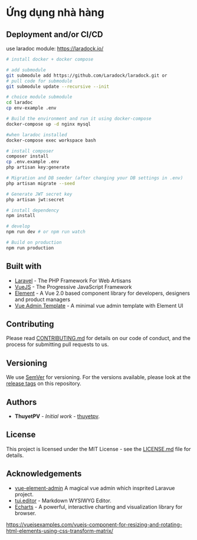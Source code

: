 # Ứng dụng nhà hàng

## Deployment and/or CI/CD
use laradoc module: https://laradock.io/
```bash
# install docker + docker compose

# add submodule
git submodule add https://github.com/Laradock/laradock.git or
# pull code for submodule
git submodule update --recursive --init

# choice module submodule
cd laradoc
cp env-example .env

# Build the environment and run it using docker-compose
docker-compose up -d nginx mysql
```

```bash
#when laradoc installed
docker-compose exec workspace bash

# install composer
composer install
cp .env.example .env
php artisan key:generate

# Migration and DB seeder (after changing your DB settings in .env)
php artisan migrate --seed

# Generate JWT secret key
php artisan jwt:secret

# install dependency
npm install

# develop
npm run dev # or npm run watch

# Build on production
npm run production

```

## Built with
* [Laravel](https://laravel.com/) - The PHP Framework For Web Artisans
* [VueJS](https://vuejs.org/) - The Progressive JavaScript Framework
* [Element](https://element.eleme.io/) - A  Vue 2.0 based component library for developers, designers and product managers
* [Vue Admin Template](https://github.com/PanJiaChen/vue-admin-template) - A minimal vue admin template with Element UI

## Contributing

Please read [CONTRIBUTING.md](CONTRIBUTING.md) for details on our code of conduct, and the process for submitting pull requests to us.

## Versioning

We use [SemVer](http://semver.org/) for versioning. For the versions available, please look at the [release tags](https://github.com/thuyetpv/laravue/tags) on this repository.

## Authors

* **ThuyetPV** - *Initial work* - [thuyetpv](https://github.com/thuyetphamit).

## License

This project is licensed under the MIT License - see the [LICENSE.md](LICENSE) file for details.

## Acknowledgements

* [vue-element-admin](https://panjiachen.github.io/vue-element-admin/#/) A magical vue admin which insprited Laravue project.
* [tui.editor](https://github.com/nhnent/tui.editor) - Markdown WYSIWYG Editor.
* [Echarts](http://echarts.apache.org/) - A powerful, interactive charting and visualization library for browser.

https://vuejsexamples.com/vuejs-component-for-resizing-and-rotating-html-elements-using-css-transform-matrix/

